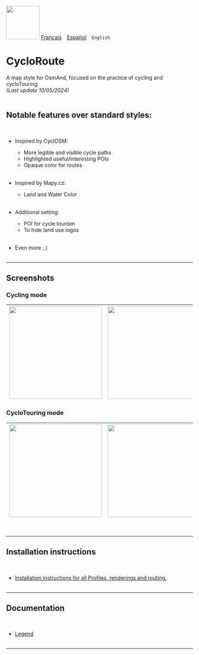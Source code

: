 <img src="https://raw.githubusercontent.com/osmandapp/OsmAnd-resources/49246831463629494c8a65d1c2b906480d9fb19f/icons/svg/special/bicycle.svg
" width="90" /> [Français](README.md)&emsp;[Español](README_ES.md)&emsp;`English`

# CycloRoute

A map style for OsmAnd, focused on the practice of cycling and cycloTouring<br>
*(Last update 10/05/2024)*<br><br>

## Notable features over standard styles:
<br>

- Inspired by CyclOSM:

     - More legible and visible cycle paths
     - Highlighted useful/interesting POIs
     - Opaque color for routes<br><br>

- Inspired by Mapy.cz:
     - Land and Water Color<br><br>

- Additional setting:
     - POI for cycle tourism
     - To hide land use logos<br><br>
- Even more ; )
<br><br>

---

## Screenshots<br>
### Cycling mode
| <img src="Screenshots/CycloRoute_Cycling-1.png" width="250" /> | <img src="Screenshots/CycloRoute_Cycling-2.png" width="250" /> | <img src="Screenshots/CycloRoute_Cycling-3.png" width="250" /> |
| :-------------: | :-------------: | :-------------: |

### CycloTouring mode
| <img src="Screenshots/CycloRoute_Touring-1.png" width="250" /> | <img src="Screenshots/CycloRoute_Touring-2.png" width="250" /> | <img src="Screenshots/CycloRoute_Touring-3.png" width="250" /> |
| :-------------: | :-------------: | :-------------: |
<br>

---
## Installation instructions
<br>

- [Installation instructions for all Profiles, renderings and routing.](https://github.com/OsmAnd-Rendering/.github/wiki/EN%E2%80%94Download-and-Install)
<br><br>

---

## Documentation
<br>

- [Legend](https://www.cyclosm.org/legend.html)<br><br>

---

